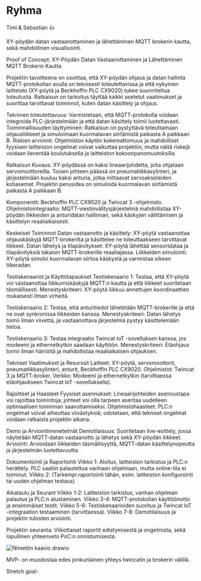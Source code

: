 # Ryhma
Timi & Sebastian 👍

XY-pöydän datan vastaanottaminen ja lähettäminen MQTT brokerin kautta, sekä mahdollinen visualisointi.


Proof of Concept: XY-Pöydän Datan Vastaanottaminen ja Lähettäminen MQTT Brokerin Kautta


Projektin tavoitteena on osoittaa, että XY-pöydän ohjaus ja datan hallinta MQTT-protokollan avulla on teknisesti toteutettavissa ja että nykyinen laitteisto (XY-pöytä ja Beckhoffin PLC CX9020) tukee suunniteltua toteutusta.
Ratkaisun on tarkoitus täyttää kaikki asetetut vaatimukset ja suorittaa tarvittavat toiminnot, kuten datan käsittely ja ohjaus.


Tekninen toteutettavuus: Varmistetaan, että MQTT-protokolla voidaan integroida PLC-järjestelmään ja että datan käsittely toimii luotettavasti.
Toiminnallisuuden täyttyminen: Ratkaisun on pystyttävä toteuttamaan ohjausliikkeet ja simuloimaan kuormalavan siirtämistä paikasta A paikkaan B.
Riskien arviointi: Ohjelmiston käytön kokemattomuus ja mahdolliset fyysisen laitteiston ongelmat voivat vaikuttaa projektiin, mutta näitä riskejä voidaan lieventää koulutuksella ja laitteiston kokoonpanomuutoksilla.


Ratkaisun Kuvaus:
XY-pöydässä on kaksi lineaarijohdetta, joita ohjataan servomoottoreilla. Toisen johteen päässä on pneumatiikkasylinteri, ja järjestelmään kuuluu kaksi anturia, jotka mittaavat servoakseleiden kotiasemat. 
Projektin perusidea on simuloida kuormalavan siirtämistä paikasta A paikkaan B.


Komponentit: Beckhoffin PLC CX9020 ja Twincat 3 -ohjelmisto.
Ohjelmistointegraatio: MQTT-viestinvälitysjärjestelmä mahdollistaa XY-pöydän liikkeiden ja anturidatan hallinnan, sekä käskyjen välittämisen ja käsittelyn reaaliaikaisesti.


Keskeiset Toiminnot
Datan vastaanotto ja käsittely: XY-pöytä vastaanottaa ohjauskäskyjä MQTT-brokerilta ja käsittelee ne toteuttaakseen tarvittavat liikkeet.
Datan lähetys ja tilapäivitykset: XY-pöytä lähettää sensoridataa ja tilapäivityksiä takaisin MQTT-brokerille reaaliajassa.
Liikkeiden simulointi: XY-pöytä simuloi kuormalavan siirtoa käskystä ja varmistaa oikean liikeradan.


Testiskenaariot ja Käyttötapaukset
Testiskenaario 1: Testaa, että XY-pöytä voi vastaanottaa liikkumiskäskyjä MQTT:n kautta ja että liikkeet suoritetaan täsmällisesti.
Menestyskriteeri: XY-pöytä liikkuu annettujen koordinaattien mukaisesti ilman virheitä.

Testiskenaario 2: Testaa, että anturitiedot lähetetään MQTT-brokerille ja että ne ovat synkronissa liikkeiden kanssa.
Menestyskriteeri: Datan lähetys toimii ilman viivettä, ja vastaanottava järjestelmä pystyy käsittelemään tietoa.

Testiskenaario 3: Testaa integraatio Twincat IoT -sovelluksen kanssa, jos modeemi ja ethernetkytkin saadaan käyttöön.
Menestyskriteeri: Etäohjaus toimii ilman häiriöitä ja mahdollistaa reaaliaikaisen ohjauksen.


Tekniset Vaatimukset ja Resurssit
Laitteet: XY-pöytä, servomoottorit, pneumatiikkasylinteri, anturit, Beckhoffin PLC CX9020.
Ohjelmistot: Twincat 3 ja MQTT-broker.
Verkko: Modeemi ja ethernetkytkin (tarvittaessa etäohjaukseen Twincat IoT -sovelluksella).


Rajoitteet ja Haasteet
Fyysiset asennukset: Lineaarijohteiden asennustapa voi rajoittaa toimintoja; johteet voi olla tarpeen asentaa uudelleen optimaalisen toiminnan saavuttamiseksi.
Ohjelmistohaasteet: PLC:n ongelmat voivat aiheuttaa viivästyksiä; odotetaan, että tekniset ongelmat voidaan ratkaista projektin aikana.


Demo ja Arviointimenetelmät
Demotilaisuus: Suoritetaan live-esittely, jossa näytetään MQTT-datan vastaanotto ja lähetys sekä XY-pöydän liikkeet.
Arviointi: Arvioidaan liikkeiden täsmällisyyttä, MQTT-datan käsittelynopeutta ja järjestelmän luotettavuutta.



Dokumentointi ja Raportointi
Viikko 1: Aloitus, laitteiston tarkistus ja PLC:n herättely. PLC saatiin palautettua vanhaan ohjelmaan, mutta online-tila ei toiminut.
Viikko 2: (Tarkempi raportointi tähän, esim. laitteiston konfigurointi tai uuden ohjelman testaus)



Aikataulu ja Seurant
Viikko 1-2: Laitteiston tarkistus, vanhan ohjelman palautus ja PLC:n alustaminen.
Viikko 3-4: MQTT-protokollan käyttöönotto ja ensimmäiset testit.
Viikko 5-6: Testiskenaarioiden suoritus ja Twincat IoT -integraation testaaminen (tarvittaessa).
Viikko 7-8: Demotilaisuus ja projektin tulosten arviointi.

Projektin seuranta: Viikottaiset raportit edistymisestä ja ongelmista, sekä lopullinen yhteenveto PoC:n onnistumisesta.


![Nimetön kaavio drawio](https://github.com/user-attachments/assets/71bc1fd0-c497-4ee0-97ba-6e4a73698bd3)

MVP- on muodostaa edes jonkunlainen yhteys twincatin ja brokerin välillä.

Stretch goal-
